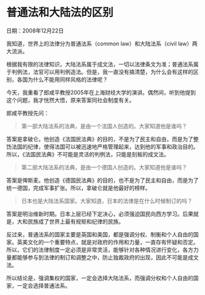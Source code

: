 # 普通法和大陆法的区别

日期：2008年12月22日

我知道，世界上的法律分为普通法系（common law）和大陆法系（civil law）两大流派。

根据我有限的法律知识，大陆法系属于成文法，一切以法律条文为准；普通法系属于判例法，法官可以用判例造法。但是，我一直没有搞清楚，为什么会有这样的区别，各国为什么不能用同样风格的法律呢？

今天，我重看了郎咸平教授2005年在上海财经大学的演讲。偶然间，听到他提到这个问题，我才恍然大悟，原来答案同社会制度有关。

郎咸平教授先问：

> 第一部大陆法系的法典，是由一个法国人创造的。大家知道他是谁吗？

答案是拿破仑。他创造《法国民法典》的目的，不是为了民主和自由，而是为了整饬法国的纪律，使得法国可以被迅速地严格管理起来，达到他的军事和政治目的。所以，《法国民法典》不可能是灵活的判例法，只能是刻板的成文法。

> 第二部大陆法系的法典，是由一个德国人创造的。大家知道他是谁吗？

答案是俾斯麦。他创造《德国民法典》的目的，也不是为了民主和自由，而是为了统一德国，完成军事扩张。所以，拿破仑就是他最好的榜样。

>日本也是大陆法系国家。大家知道，日本的法律是在什么时候制订的吗？

答案是明治维新时期。日本上层已经下定决心，必须强迫国民向西方学习。后果就是，大和民族成了世界上最有规矩和纪律的民族。

反过来，普通法系的国家主要是英国和美国，都是强调分权、制衡和个人自由的国家。英美文化的一个重要特点，就是对政府的作用和力量，一直存有怀疑和否定。所以，它们的法律制度一定必须是非常灵活，能够针对各种情况进行变化，各方力量都能够参与到法律的制订和调整之中，防止独裁政府的出现，因此不可能是成文法。

所以结论是，强调集权的国家，一定会选择大陆法系，而强调分权和个人自由的国家，一定会选择普通法系。

